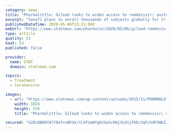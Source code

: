 ```yaml
---
category: news
title: "Pharmalittle: Gilead looks to widen access to remdesivir; ousted Barda head files whistleblower complaint"
excerpt: "Sanofi plans to enroll thousands of subjects globally for trials of an experimental vaccine for the coronavirus it is developing with GlaxoSmithKline."
publishedDateTime: 2020-05-06T13:21:00Z
webUrl: "https://www.statnews.com/pharmalot/2020/05/06/gilead-remdesivir-coronavirus-covid19-barda-bright-whistleblower/"
type: article
quality: 53
heat: 53
published: false

provider:
  name: STAT
  domain: statnews.com

topics:
  - Treatment
  - Coronavirus

images:
  - url: "https://www.statnews.com/wp-content/uploads/2015/11/PHARMALOT_LITTLE-copy-1024x576.jpg"
    width: 1024
    height: 576
    title: "Pharmalittle: Gilead looks to widen access to remdesivir; ousted Barda head files whistleblower complaint"

secured: "G2DcQBO0fAlY8efvvNFdx/YL9fUeWYgbtGehcRAjVL61jFKbc3qPzSdPZWbZ/it1F+NrmHa68hxm35DIR8YVifWQ+5Yg4lCRuszjKkIwuIB3kr9Y5juuEGxGdSIxkqR+8ldYZjn1ZYRATkqwQUFdxa31gaXs0a3WP7I6lYccau+sBFy7/1EhjXfL9GXjgwo1KXtJxEBKiTZEjkqhlU/T7hpVcvkIei7V9vllTkK/ng32a99jzRSY2sON51NF3fT585lEaWfwOakIzbyrPM4/1W8cA7TyKbPs3E0RAISwhk+0BJEPwaP5AYITKTdstmxc;uok0sPK4M+QkcRyxZFBZ3g=="
---
```


